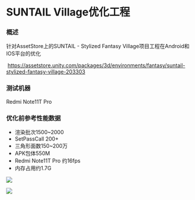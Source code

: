 # SUNTAIL Village优化工程

### 概述

针对AssetStore上的SUNTAIL - Stylized Fantasy Village项目工程在Android和IOS平台的优化

​	https://assetstore.unity.com/packages/3d/environments/fantasy/suntail-stylized-fantasy-village-203303



### 测试机器

Redmi Note11T Pro



### 优化前参考性能数据

- 渲染批次1500~2000
- SetPassCall 200+
- 三角形面数150~200万
- APK包体550M
- Redmi Note11T Pro 约16fps
- 内存占用约1.7G

![](https://s3.bmp.ovh/imgs/2024/08/08/f3d236a5d9f4730e.jpg)

![](https://s3.bmp.ovh/imgs/2024/08/08/e791953b9d458772.png)
